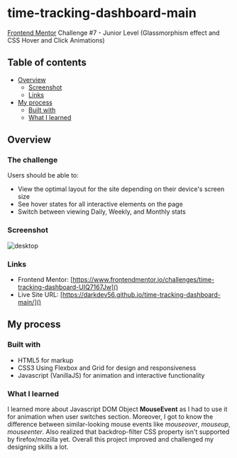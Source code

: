 # time-tracking-dashboard-main

[Frontend Mentor](https://www.frontendmentor.io/)
Challenge #7 - Junior Level (Glassmorphism effect and CSS Hover and Click Animations)

## Table of contents

- [Overview](#overview)
  - [Screenshot](#screenshot)
  - [Links](#links)
- [My process](#my-process)
  - [Built with](#built-with)
  - [What I learned](#what-i-learned)

## Overview

### The challenge

Users should be able to:

- View the optimal layout for the site depending on their device's screen size
- See hover states for all interactive elements on the page
- Switch between viewing Daily, Weekly, and Monthly stats

### Screenshot

![desktop](https://user-images.githubusercontent.com/69717081/185427059-9f78ff50-2f2a-4eed-ad50-33214e345237.png)

### Links

- Frontend Mentor: [https://www.frontendmentor.io/challenges/time-tracking-dashboard-UIQ7167Jw]()
- Live Site URL: [https://darkdev56.github.io/time-tracking-dashboard-main/]()

## My process

### Built with

- HTML5 for markup
- CSS3 Using Flexbox and Grid for design and responsiveness
- Javascript (VanillaJS) for animation and interactive functionality

### What I learned

I learned more about Javascript DOM Object **MouseEvent** as I had to use it for animation when user switches section. Moreover, I got to know the difference between similar-looking mouse events like *mouseover*, *mouseup*, *mouseenter*. Also realized that backdrop-filter CSS property isn't supported by firefox/mozilla yet. Overall this project improved and challenged my designing skills a lot.
